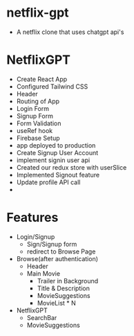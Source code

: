 # netflix-gpt
- A netflix clone that uses chatgpt api's

# NetflixGPT
- Create React App
- Configured Tailwind CSS
- Header
- Routing of App    
- Login Form
- Signup Form
- Form Validation
- useRef hook
- Firebase Setup
- app deployed to production
- Create Signup User Account
- implement signin user api
- Created our redux store with userSlice
- Implemented Signout feature
- Update profile API call
- 

# Features

-   Login/Signup
    -   Sign/Signup form
    -   redirect to Browse Page
-   Browse(after authentication)
    -   Header
    -   Main Movie
        -   Trailer in Background
        -   Title & Description
        -   MovieSuggestions
        -   MovieList \* N
-   NetflixGPT
    -   SearchBar
    -   MovieSuggestions
